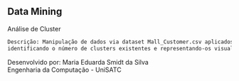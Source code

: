 ## Data Mining

Análise de Cluster

```bash
Descrição: Manipulação de dados via dataset Mall_Customer.csv aplicados na Análise de Cluster, aplicando dendograma, 
identificando o número de clusters existentes e representando-os visualmente.
```
Desenvolvido por: Maria Eduarda Smidt da Silva  
Engenharia da Computação - UniSATC
